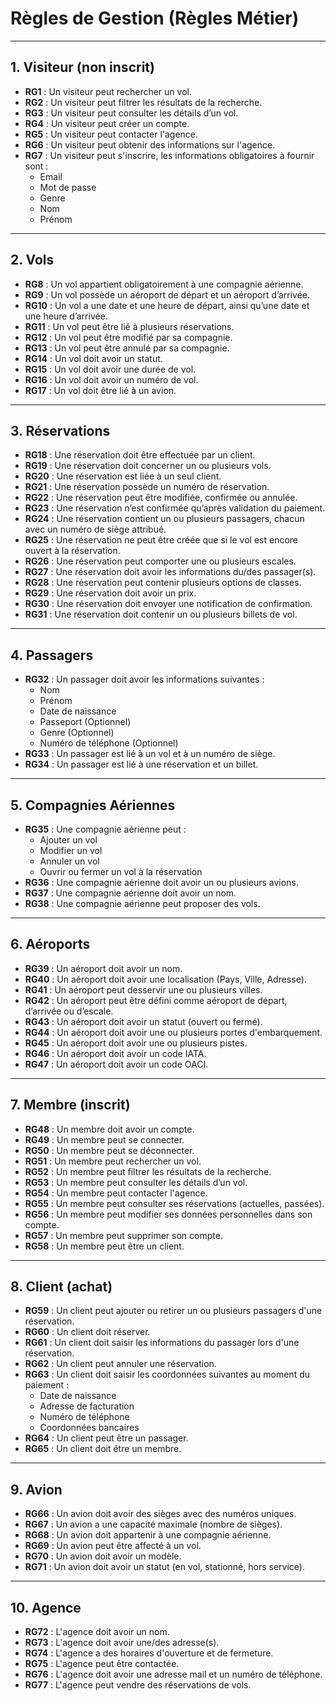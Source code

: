 # Règles de Gestion (Règles Métier)

---

## 1. Visiteur (non inscrit)

- **RG1** : Un visiteur peut rechercher un vol.
- **RG2** : Un visiteur peut filtrer les résultats de la recherche.
- **RG3** : Un visiteur peut consulter les détails d’un vol.
- **RG4** : Un visiteur peut créer un compte.
- **RG5** : Un visiteur peut contacter l'agence.
- **RG6** : Un visiteur peut obtenir des informations sur l'agence.
- **RG7** : Un visiteur peut s'inscrire, les informations obligatoires à fournir sont :
  - Email
  - Mot de passe
  - Genre
  - Nom
  - Prénom

---

## 2. Vols

- **RG8** : Un vol appartient obligatoirement à une compagnie aérienne.
- **RG9** : Un vol possède un aéroport de départ et un aéroport d’arrivée.
- **RG10** : Un vol a une date et une heure de départ, ainsi qu’une date et une heure d’arrivée.
- **RG11** : Un vol peut être lié à plusieurs réservations.
- **RG12** : Un vol peut être modifié par sa compagnie.
- **RG13** : Un vol peut être annulé par sa compagnie.
- **RG14** : Un vol doit avoir un statut.
- **RG15** : Un vol doit avoir une durée de vol.
- **RG16** : Un vol doit avoir un numéro de vol.
- **RG17** : Un vol doit être lié à un avion.

---

## 3. Réservations

- **RG18** : Une réservation doit être effectuée par un client.
- **RG19** : Une réservation doit concerner un ou plusieurs vols.
- **RG20** : Une réservation est liée à un seul client.
- **RG21** : Une réservation possède un numéro de réservation.
- **RG22** : Une réservation peut être modifiée, confirmée ou annulée.
- **RG23** : Une réservation n’est confirmée qu’après validation du paiement.
- **RG24** : Une réservation contient un ou plusieurs passagers, chacun avec un numéro de siège attribué.
- **RG25** : Une réservation ne peut être créée que si le vol est encore ouvert à la réservation.
- **RG26** : Une réservation peut comporter une ou plusieurs escales.
- **RG27** : Une réservation doit avoir les informations du/des passager(s).
- **RG28** : Une réservation peut contenir plusieurs options de classes.
- **RG29** : Une réservation doit avoir un prix.
- **RG30** : Une réservation doit envoyer une notification de confirmation.
- **RG31** : Une réservation doit contenir un ou plusieurs billets de vol.

---

## 4. Passagers

- **RG32** : Un passager doit avoir les informations suivantes :
  - Nom
  - Prénom
  - Date de naissance
  - Passeport (Optionnel)
  - Genre (Optionnel)
  - Numéro de téléphone (Optionnel)
- **RG33** : Un passager est lié à un vol et à un numéro de siège.
- **RG34** : Un passager est lié à une réservation et un billet.

---

## 5. Compagnies Aériennes

- **RG35** : Une compagnie aérienne peut :
  - Ajouter un vol
  - Modifier un vol
  - Annuler un vol
  - Ouvrir ou fermer un vol à la réservation
- **RG36** : Une compagnie aérienne doit avoir un ou plusieurs avions.
- **RG37** : Une compagnie aérienne doit avoir un nom.
- **RG38** : Une compagnie aérienne peut proposer des vols.

---

## 6. Aéroports

- **RG39** : Un aéroport doit avoir un nom.
- **RG40** : Un aéroport doit avoir une localisation (Pays, Ville, Adresse).
- **RG41** : Un aéroport peut desservir une ou plusieurs villes.
- **RG42** : Un aéroport peut être défini comme aéroport de départ, d’arrivée ou d’escale.
- **RG43** : Un aéroport doit avoir un statut (ouvert ou fermé).
- **RG44** : Un aéroport doit avoir une ou plusieurs portes d'embarquement.
- **RG45** : Un aéroport doit avoir une ou plusieurs pistes.
- **RG46** : Un aéroport doit avoir un code IATA.
- **RG47** : Un aéroport doit avoir un code OACI.

---

## 7. Membre (inscrit)

- **RG48** : Un membre doit avoir un compte.
- **RG49** : Un membre peut se connecter.
- **RG50** : Un membre peut se déconnecter.
- **RG51** : Un membre peut rechercher un vol.
- **RG52** : Un membre peut filtrer les résultats de la recherche.
- **RG53** : Un membre peut consulter les détails d’un vol.
- **RG54** : Un membre peut contacter l'agence.
- **RG55** : Un membre peut consulter ses réservations (actuelles, passées).
- **RG56** : Un membre peut modifier ses données personnelles dans son compte.
- **RG57** : Un membre peut supprimer son compte.
- **RG58** : Un membre peut être un client.

---

## 8. Client (achat)

- **RG59** : Un client peut ajouter ou retirer un ou plusieurs passagers d'une réservation.
- **RG60** : Un client doit réserver.
- **RG61** : Un client doit saisir les informations du passager lors d'une réservation.
- **RG62** : Un client peut annuler une réservation.
- **RG63** : Un client doit saisir les coordonnées suivantes au moment du paiement :
  - Date de naissance
  - Adresse de facturation
  - Numéro de téléphone
  - Coordonnées bancaires
- **RG64** : Un client peut être un passager.
- **RG65** : Un client doit être un membre.

---

## 9. Avion

- **RG66** : Un avion doit avoir des sièges avec des numéros uniques.
- **RG67** : Un avion a une capacité maximale (nombre de sièges).
- **RG68** : Un avion doit appartenir à une compagnie aérienne.
- **RG69** : Un avion peut être affecté à un vol.
- **RG70** : Un avion doit avoir un modèle.
- **RG71** : Un avion doit avoir un statut (en vol, stationné, hors service).

---

## 10. Agence

- **RG72** : L'agence doit avoir un nom.
- **RG73** : L'agence doit avoir une/des adresse(s).
- **RG74** : L'agence a des horaires d'ouverture et de fermeture.
- **RG75** : L'agence peut être contactée.
- **RG76** : L'agence doit avoir une adresse mail et un numéro de téléphone.
- **RG77** : L'agence peut vendre des réservations de vols.
